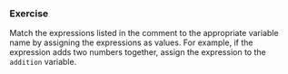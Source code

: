 <!--{ ids:[138], language:'JavaScript', type:'workshop', order: 12, name:'Arithmetic Operators I', description:'Use standard arithmetic operators to perform math operations.' } -->

### Exercise

Match the expressions listed in the comment to the appropriate variable name by assigning the expressions as values. For example, if the expression adds two numbers together, assign the expression to the `addition` variable.
